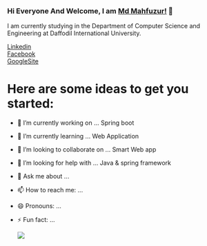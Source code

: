 ### Hi Everyone And Welcome, I am [Md Mahfuzur!](https://sites.google.com/diu.edu.bd/md-mahfuzur-rahman) 👊
I am currently studying in the Department of Computer Science and Engineering at Daffodil International University.
 
[Linkedin](https://www.linkedin.com/in/md-mahfuzur-rahman-2a9807190)  
[Facebook](https://www.facebook.com/mahfuzur.mafu)  
[GoogleSite](https://sites.google.com/diu.edu.bd/md-mahfuzur-rahman)
<!--
**mahfuzur-mafu/mahfuzur-mafu** is a ✨ _special_ ✨ repository because its `README.md` (this file) appears on your GitHub profile.
-->
# Here are some ideas to get you started:

- 🔭 I’m currently working on ... Spring boot
- 🌱 I’m currently learning ... Web Application
- 👯 I’m looking to collaborate on ... Smart Web app
- 🤔 I’m looking for help with ... Java & spring framework
- 💬 Ask me about ...
- 📫 How to reach me: ... 
- 😄 Pronouns: ...
- ⚡ Fun fact: ...


  <img align="center" src="https://github-readme-stats.vercel.app/api/top-langs?username=mahfuzur-mafu" />



